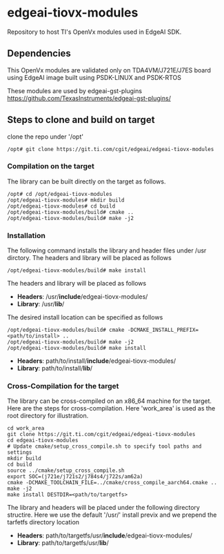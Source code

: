 # edgeai-tiovx-modules
Repository to host TI's OpenVx modules used in EdgeAI SDK.

## Dependencies
This OpenVx modules are validated only on TDA4VM/J721E/J7ES board using
EdgeAI image built using PSDK-LINUX and PSDK-RTOS

These modules are used by edgeai-gst-plugins https://github.com/TexasInstruments/edgeai-gst-plugins/

## Steps to clone and build on target
clone the repo under '/opt'
```
/opt# git clone https://git.ti.com/cgit/edgeai/edgeai-tiovx-modules
```

### Compilation on the target
The library can be built directly on the target as follows.

```
/opt# cd /opt/edgeai-tiovx-modules
/opt/edgeai-tiovx-modules# mkdir build
/opt/edgeai-tiovx-modules# cd build
/opt/edgeai-tiovx-modules/build# cmake ..
/opt/edgeai-tiovx-modules/build# make -j2
```

### Installation
The following command installs the library and header files under /usr dirctory. The headers
and library will be placed as follows

```
/opt/edgeai-tiovx-modules/build# make install
```

The headers and library will be placed as follows

- **Headers**: /usr/**include**/edgeai-tiovx-modules/
- **Library**: /usr/**lib**/

The desired install location can be specified as follows

```
/opt/edgeai-tiovx-modules/build# cmake -DCMAKE_INSTALL_PREFIX=<path/to/install> ..
/opt/edgeai-tiovx-modules/build# make -j2
/opt/edgeai-tiovx-modules/build# make install
```

- **Headers**: path/to/install/**include**/edgeai-tiovx-modules/
- **Library**: path/to/install/**lib**/

### Cross-Compilation for the target
The library can be cross-compiled on an x86_64 machine for the target. Here are the steps for cross-compilation.
Here 'work_area' is used as the root directory for illustration.

```
cd work_area
git clone https://git.ti.com/cgit/edgeai/edgeai-tiovx-modules
cd edgeai-tiovx-modules
# Update cmake/setup_cross_compile.sh to specify tool paths and settings
mkdir build
cd build
source ../cmake/setup_cross_compile.sh
export SOC=(j721e/j721s2/j784s4/j722s/am62a)
cmake -DCMAKE_TOOLCHAIN_FILE=../cmake/cross_compile_aarch64.cmake ..
make -j2
make install DESTDIR=<path/to/targetfs>
```
The library and headers will be placed under the following directory structire. Here we use the default
'/usr/' install previx and we prepend the tarfetfs directory location

- **Headers**: path/to/targetfs/usr/**include**/edgeai-tiovx-modules/
- **Library**: path/to/targetfs/usr/**lib**/

